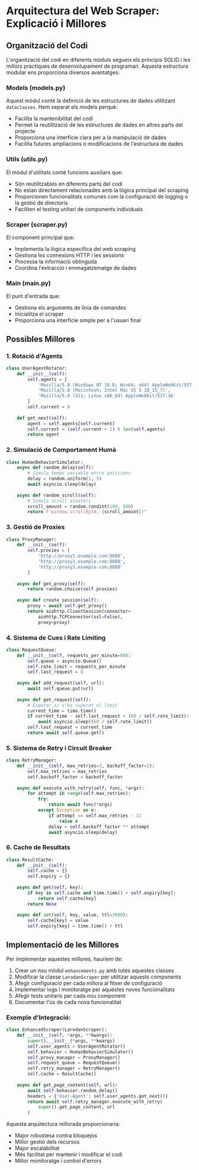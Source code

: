 # Arquitectura del Web Scraper: Explicació i Millores

## Organització del Codi

L'organització del codi en diferents mòduls segueix els principis SOLID i les millors pràctiques de desenvolupament de programari. Aquesta estructura modular ens proporciona diversos avantatges:

### Models (models.py)
Aquest mòdul conté la definició de les estructures de dades utilitzant `dataclasses`. Hem separat els models perquè:
- Facilita la mantenibilitat del codi
- Permet la reutilització de les estructures de dades en altres parts del projecte
- Proporciona una interfície clara per a la manipulació de dades
- Facilita futures ampliacions o modificacions de l'estructura de dades

### Utils (utils.py)
El mòdul d'utilitats conté funcions auxiliars que:
- Són reutilitzables en diferents parts del codi
- No estan directament relacionades amb la lògica principal del scraping
- Proporcionen funcionalitats comunes com la configuració de logging o la gestió de directoris
- Faciliten el testing unitari de components individuals

### Scraper (scraper.py)
El component principal que:
- Implementa la lògica específica del web scraping
- Gestiona les connexions HTTP i les sessions
- Processa la informació obtinguda
- Coordina l'extracció i emmagatzematge de dades

### Main (__main__.py)
El punt d'entrada que:
- Gestiona els arguments de línia de comandes
- Inicialitza el scraper
- Proporciona una interfície simple per a l'usuari final

## Possibles Millores

### 1. Rotació d'Agents
```python
class UserAgentRotator:
    def __init__(self):
        self.agents = [
            'Mozilla/5.0 (Windows NT 10.0; Win64; x64) AppleWebKit/537.36',
            'Mozilla/5.0 (Macintosh; Intel Mac OS X 10_15_7)',
            'Mozilla/5.0 (X11; Linux x86_64) AppleWebKit/537.36'
        ]
        self.current = 0
    
    def get_next(self):
        agent = self.agents[self.current]
        self.current = (self.current + 1) % len(self.agents)
        return agent
```

### 2. Simulació de Comportament Humà
```python
class HumanBehaviorSimulator:
    async def random_delay(self):
        # Simula temps variable entre peticions
        delay = random.uniform(2, 5)
        await asyncio.sleep(delay)
    
    async def random_scroll(self):
        # Simula scroll aleatori
        scroll_amount = random.randint(100, 500)
        return f"window.scrollBy(0, {scroll_amount})"
```

### 3. Gestió de Proxies
```python
class ProxyManager:
    def __init__(self):
        self.proxies = [
            'http://proxy1.example.com:8080',
            'http://proxy2.example.com:8080',
            'http://proxy3.example.com:8080'
        ]
        
    async def get_proxy(self):
        return random.choice(self.proxies)
        
    async def create_session(self):
        proxy = await self.get_proxy()
        return aiohttp.ClientSession(connector=
            aiohttp.TCPConnector(ssl=False),
            proxy=proxy)
```

### 4. Sistema de Cues i Rate Limiting
```python
class RequestQueue:
    def __init__(self, requests_per_minute=60):
        self.queue = asyncio.Queue()
        self.rate_limit = requests_per_minute
        self.last_request = 0
    
    async def add_request(self, url):
        await self.queue.put(url)
    
    async def get_request(self):
        # Esperar si s'ha superat el límit
        current_time = time.time()
        if current_time - self.last_request < (60 / self.rate_limit):
            await asyncio.sleep((60 / self.rate_limit))
        self.last_request = current_time
        return await self.queue.get()
```

### 5. Sistema de Retry i Circuit Breaker
```python
class RetryManager:
    def __init__(self, max_retries=3, backoff_factor=2):
        self.max_retries = max_retries
        self.backoff_factor = backoff_factor
    
    async def execute_with_retry(self, func, *args):
        for attempt in range(self.max_retries):
            try:
                return await func(*args)
            except Exception as e:
                if attempt == self.max_retries - 1:
                    raise e
                delay = self.backoff_factor ** attempt
                await asyncio.sleep(delay)
```

### 6. Cache de Resultats
```python
class ResultCache:
    def __init__(self):
        self.cache = {}
        self.expiry = {}
    
    async def get(self, key):
        if key in self.cache and time.time() < self.expiry[key]:
            return self.cache[key]
        return None
    
    async def set(self, key, value, ttl=3600):
        self.cache[key] = value
        self.expiry[key] = time.time() + ttl
```

## Implementació de les Millores

Per implementar aquestes millores, hauríem de:

1. Crear un nou mòdul `enhancements.py` amb totes aquestes classes
2. Modificar la classe `LarodanScraper` per utilitzar aquests components
3. Afegir configuració per cada millora al fitxer de configuració
4. Implementar logs i monitoratge per aquestes noves funcionalitats
5. Afegir tests unitaris per cada nou component
6. Documentar l'ús de cada nova funcionalitat

### Exemple d'Integració:

```python
class EnhancedScraper(LarodanScraper):
    def __init__(self, *args, **kwargs):
        super().__init__(*args, **kwargs)
        self.user_agents = UserAgentRotator()
        self.behavior = HumanBehaviorSimulator()
        self.proxy_manager = ProxyManager()
        self.request_queue = RequestQueue()
        self.retry_manager = RetryManager()
        self.cache = ResultCache()
    
    async def get_page_content(self, url):
        await self.behavior.random_delay()
        headers = {'User-Agent': self.user_agents.get_next()}
        return await self.retry_manager.execute_with_retry(
            super().get_page_content, url
        )
```

Aquesta arquitectura millorada proporcionaria:
- Major robustesa contra bloquejos
- Millor gestió dels recursos
- Major escalabilitat
- Més facilitat per mantenir i modificar el codi
- Millor monitoratge i control d'errors
